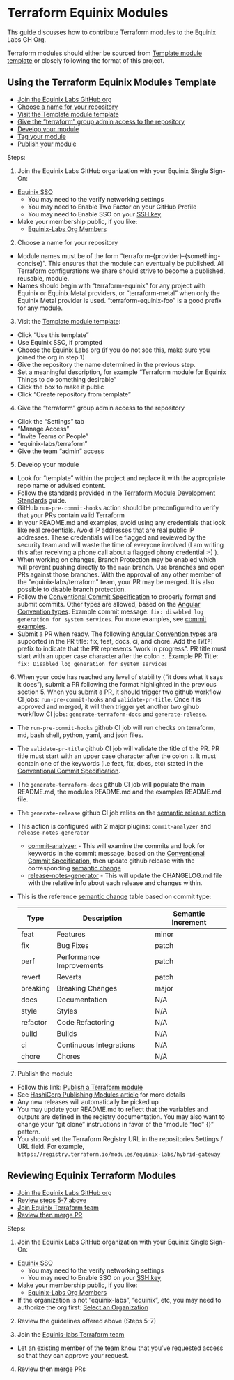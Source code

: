 # Terraform Equinix Modules

Ths guide discusses how to contribute Terraform modules to the Equinix Labs GH Org.

Terraform modules should either be sourced from [Template module template] or closely following the format of this project.

## Using the Terraform Equinix Modules Template

- [Join the Equinix Labs GitHub org](#join)
- [Choose a name for your repository](#choose)
- [Visit the Template module template](#visit)
- [Give the “terraform” group admin access to the repository](#give)
- [Develop your module](#develop)
- [Tag your module](#tag)
- [Publish your module](#publish)

Steps:

1. <a name="join"></a> Join the Equinix Labs GitHub organization with your Equinix Single Sign-On:

* [Equinix SSO]
  * You may need to the verify networking settings
  * You may need to Enable Two Factor on your GitHub Profile
  * You may need to Enable SSO on your [SSH key]
* Make your membership public, if you like:
  * [Equinix-Labs Org Members]

2. <a name="choose"></a> Choose a name for your repository

* Module names must be of the form “terraform-{provider}-{something-concise}”. This ensures that the module can eventually be published. All Terraform configurations we share should strive to become a published, reusable, module.
* Names should begin with “terraform-equinix” for any project with Equinix or Equinix Metal providers, or “terraform-metal” when only the Equinix Metal provider is used. “terraform-equinix-foo” is a good prefix for any module.

3. <a name="visit"></a> Visit the [Template module template]:

* Click “Use this template”
* Use Equinix SSO, if prompted
* Choose the Equinix Labs org (if you do not see this, make sure you joined the org in step 1)
* Give the repository the name determined in the previous step.
* Set a meaningful description, for example “Terraform module for Equinix Things to do something desirable”
* Click the box to make it public
* Click “Create repository from template”

4. <a name="give"></a> Give the “terraform” group admin access to the repository

* Click the “Settings” tab
* “Manage Access”
* “Invite Teams or People”
* “equinix-labs/terraform”
* Give the team “admin” access

5. <a name="develop"></a> Develop your module

* Look for “template” within the project and replace it with the appropriate repo name or advised content.
* Follow the standards provided in the [Terraform Module Development Standards] guide.
* GitHub `run-pre-commit-hooks` action should be preconfigured to verify that your PRs contain valid Terraform
* In your README.md and examples, avoid using any credentials that look like real credentials.  Avoid IP addresses that are real public IP addresses. These credentials will be flagged and reviewed by the security team and will waste the time of everyone involved (I am writing this after receiving a phone call about a flagged phony credential :-) ).
* When working on changes, Branch Protection may be enabled which will prevent pushing directly to the `main` branch. Use branches and open PRs against those branches. With the approval of any other member of the "equinix-labs/terraform" team, your PR may be merged. It is also possible to disable branch protection.
* Follow the [Conventional Commit Specification] to properly format and submit commits. Other types are allowed, based on the [Angular Convention types]. Example commit message: `fix: disabled log generation for system services`. For more examples, see [commit examples].
* Submit a PR when ready. The following [Angular Convention types] are supported in the PR title: fix, feat, docs, ci, and chore. Add the `[WIP]` prefix to indicate that the PR represents "work in progress". PR title must start with an upper case character after the colon `:`. Example PR Title: `fix: Disabled log generation for system services`

6. <a name="tag"></a> When your code has reached any level of stability (“it does what it says it does”), submit a PR following the format highlighted in the previous section 5. When you submit a PR, it should trigger two github workflow CI jobs: `run-pre-commit-hooks` and `validate-pr-title`. Once it is approved and merged, it will then trigger yet another two gihub workflow CI jobs: `generate-terraform-docs` and `generate-release`.

* The `run-pre-commit-hooks` github CI job will run checks on terraform, md, bash shell, python, yaml, and json files.
* The `validate-pr-title` github CI job will validate the title of the PR. PR title must start with an upper case character after the colon `:`. It must contain one of the keywords (i.e feat, fix, docs, etc) stated in the [Conventional Commit Specification].
* The `generate-terraform-docs` github CI job will populate the main README.md, the modules README.md and the examples README.md file.
* The `generate-release` github CI job relies on the [semantic release action]
* This action is configured with 2 major plugins: `commit-analyzer` and `release-notes-generator`
  - [commit-analyzer] - This will examine the commits and look for keywords in the commit message, based on the [Conventional Commit Specification], then update github release with the corresponding [semantic change]
  - [release-notes-generator] - This will update the CHANGELOG.md file with the relative info about each release and changes within.
* This is the reference [semantic change] table based on commit type:

  | Type | Description | Semantic Increment |
  |------|-------------|--------------------|
  | feat | Features | minor |
  | fix | Bug Fixes | patch |
  | perf | Performance Improvements | patch |
  | revert | Reverts | patch |
  | breaking | Breaking Changes | major |
  | docs | Documentation | N/A |
  | style | Styles | N/A |
  | refactor | Code Refactoring | N/A |
  | build | Builds | N/A |
  | ci | Continuous Integrations | N/A |
  | chore | Chores | N/A |

7. <a name="publish"></a> Publish the module

* Follow this link: [Publish a Terraform module]
* See [HashiCorp Publishing Modules article] for more details
* Any new releases will automatically be picked up
* You may update your README.md to reflect that the variables and outputs are defined in the registry documentation. You may also want to change your “git clone” instructions in favor of the “module “foo” {}” pattern.
* You should set the Terraform Registry URL in the repositories Settings / URL field. For example, `https://registry.terraform.io/modules/equinix-labs/hybrid-gateway`

## Reviewing Equinix Terraform Modules

- [Join the Equinix Labs GitHub org](#joinequinix)
- [Review steps 5-7 above](#develop)
- [Join Equinix Terraform team](#jointeam)
- [Review then merge PR](#reviewpr)

Steps:

1. <a name="joinequinix"></a>Join the Equinix Labs GitHub organization with your Equinix Single Sign-On:

* [Equinix SSO]
  * You may need to the verify networking settings
  * You may need to Enable SSO on your [SSH key]
* Make your membership public, if you like:
  * [Equinix-Labs Org Members]
* If the organization is not “equinix-labs”, “equinix”, etc, you may need to authorize the org first: [Select an Organization]

2. <a name="develop"></a> Review the guidelines offered above (Steps 5-7)

3. <a name="jointeam"></a> Join the [Equinis-labs Terraform team]

* Let an existing member of the team know that you’ve requested access so that they can approve your request.

4. <a name="reviewpr"></a> Review then merge PRs

[Terraform Module Development Standards]: terraform-module-standards.md
[SSH key]: https://github.com/settings/keys
[Template module template]: https://github.com/equinix-labs/terraform-equinix-template
[Equinix SSO]: https://github.com/orgs/equinix-labs/sso
[Equinix-Labs Org Members]: https://github.com/orgs/equinix-labs/people
[Publish a Terraform module]: https://registry.terraform.io/github/create
[HashiCorp Publishing Modules article]: https://developer.hashicorp.com/terraform/registry/modules/publish
[Equinis-labs Terraform team]: https://github.com/orgs/equinix-labs/teams/terraform/members
[Select an Organization]: https://registry.terraform.io/publish/provider
[Conventional Commit Specification]: https://www.conventionalcommits.org/en/v1.0.0/#specification
[Angular Convention types]: https://github.com/angular/angular/blob/22b96b9/CONTRIBUTING.md#type
[commit examples]: https://www.conventionalcommits.org/en/v1.0.0/#examples
[semantic release action]: https://github.com/marketplace/actions/action-for-semantic-release
[semantic change]: https://semver.org/#summary
[commit-analyzer]: https://github.com/semantic-release/commit-analyzer
[release-notes-generator]: https://github.com/semantic-release/release-notes-generator